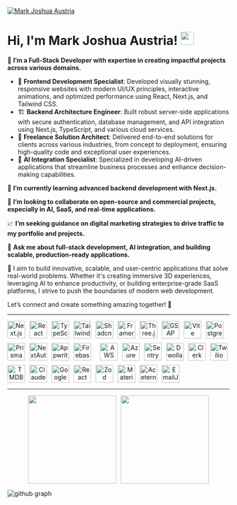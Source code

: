 [![Mark Joshua Austria](https://media.licdn.com/dms/image/v2/D5616AQGkGPzwF5mLDA/profile-displaybackgroundimage-shrink_350_1400/B56ZbIlQQkH0AY-/0/1747121932358?e=1752710400&v=beta&t=LX8ArjSTzOWp1VIyRZEgVz7R-l7qjeaE8I5-qoKVYxM)](https://www.markaustria.com)

# Hi, I'm Mark Joshua Austria! <img src="https://raw.githubusercontent.com/MartinHeinz/MartinHeinz/master/wave.gif" width="30px" height="30px">

💼 **I’m a Full-Stack Developer with expertise in creating impactful projects across various domains.**

- 🎨 **Frontend Development Specialist**: Developed visually stunning, responsive websites with modern UI/UX principles, interactive animations, and optimized performance using React, Next.js, and Tailwind CSS.
- 🏗️ **Backend Architecture Engineer**: Built robust server-side applications with secure authentication, database management, and API integration using Next.js, TypeScript, and various cloud services.
- 🤝 **Freelance Solution Architect**: Delivered end-to-end solutions for clients across various industries, from concept to deployment, ensuring high-quality code and exceptional user experiences.
- 🤖 **AI Integration Specialist**: Specialized in developing AI-driven applications that streamline business processes and enhance decision-making capabilities.

🌱 **I’m currently learning advanced backend development with Next.js.**

👯 **I’m looking to collaborate on open-source and commercial projects, especially in AI, SaaS, and real-time applications.**

📈 **I’m seeking guidance on digital marketing strategies to drive traffic to my portfolio and projects.**

💬 **Ask me about full-stack development, AI integration, and building scalable, production-ready applications.**

🔭 I aim to build innovative, scalable, and user-centric applications that solve real-world problems. Whether it's creating immersive 3D experiences, leveraging AI to enhance productivity, or building enterprise-grade SaaS platforms, I strive to push the boundaries of modern web development.

Let’s connect and create something amazing together! 🚀

<!-- 
---

## Highlights of My Work

### **AI-Powered Applications**

- **PrepWise**: AI-powered mock interview platform with voice interaction and real-time feedback.
- **Inspector**: AI-driven food safety inspection system with automated report generation.
- **Appraisal System**: AI-powered employee performance evaluation platform with dynamic forms and role-based access control.

### **SaaS & Enterprise Solutions**

- **StoreIt**: Cloud storage solution inspired by Google Drive with passwordless authentication and real-time file management.
- **Horizon**: Full-stack banking platform with real-time transactions and Plaid integration.
- **LiveDocs**: Real-time collaborative document editor with markdown support and live cursors.

### **Immersive Experiences**

- **3D Developer Portfolio**: Interactive portfolio with 3D animations and smooth transitions.
- **Interactive iPhone Pro Website**: Apple-inspired product showcase with 3D models and scroll-triggered animations.
- **Award-Worthy Gaming Website**: Gaming platform with advanced animations and interactive elements.

### **Landing Pages & Portfolios**

- **Modern Developer Portfolio**: Responsive portfolio with dynamic project showcases and case studies.
- **Xora SaaS Landing Page**: High-converting landing page with smooth navigation and reusable components.
- **Brainwave**: AI landing page with parallax effects and Bento Box layouts.
-->

---

<div align="center">
<div style="display: flex; flex-wrap: wrap; align-items: center; gap: 10px;">
<img src="https://markaustria.com/next.svg" alt="Next.js" height="40" />
<img src="https://markaustria.com/re.svg" alt="React" height="40" />
<img src="https://markaustria.com/ts.svg" alt="TypeScript" height="40" />
<img src="https://markaustria.com/tail.svg" alt="Tailwind CSS" height="40" />
<img src="https://markaustria.com/shadcn.png" alt="Shadcn UI" height="40" />
<img src="https://markaustria.com/fm.svg" alt="Framer Motion" height="40" />
<img src="https://markaustria.com/three.svg" alt="Three.js" height="40" />
<img src="https://markaustria.com/gsap.svg" alt="GSAP" height="40" />
<img src="https://markaustria.com/vite.svg" alt="Vite" height="40" />
<img src="https://markaustria.com/postgres.svg" alt="PostgreSQL" height="40" />
<img src="https://markaustria.com/prisma.svg" alt="Prisma" height="40" />
<img src="https://markaustria.com/nauth.png" alt="NextAuth" height="40" />
<img src="https://markaustria.com/appwrite.svg" alt="Appwrite" height="40" />
<img src="https://markaustria.com/firebase.svg" alt="Firebase" height="40" />
<br />
<img src="https://markaustria.com/aws.webp" alt="AWS" height="40" />
<img src="https://markaustria.com/azure.svg" alt="Azure" height="40" />
<img src="https://markaustria.com/sentry.svg" alt="Sentry" height="40" />
<img src="https://markaustria.com/dwolla.webp" alt="Dwolla" height="40" />
<img src="https://markaustria.com/clerk.jpg" alt="Clerk" height="40" />
<img src="https://markaustria.com/twilio.svg" alt="Twilio" height="40" />
<img src="https://markaustria.com/tmdb.jpg" alt="TMDB API" height="40" />
<img src="https://markaustria.com/claude.svg" alt="Claude AI" height="40" />
<img src="https://markaustria.com/gemini.svg" alt="Google Gemini" height="40" />
<img src="https://markaustria.com/hook.png" alt="React Hook Form" height="40" />
<img src="https://markaustria.com/zod.png" alt="Zod" height="40" />
<img src="https://markaustria.com/material.svg" alt="Material UI" height="40" />
<img src="https://markaustria.com/aceternity.png" alt="Aceternity UI" height="40" />
<img src="https://markaustria.com/emailjs.png" alt="EmailJS" height="40" />
</div>
</div>

---
<div align="center" style="display: flex; justify-content: center; gap: 10px; flex-wrap: wrap;">

  <img src="https://github-readme-streak-stats.herokuapp.com/?user=mjaus29&theme=tokyonight" style="height: 200px; object-fit: cover;" />
  
  <img src="https://github-readme-stats.vercel.app/api/top-langs?username=mjaus29&show_icons=true&locale=en&layout=compact&theme=tokyonight" style="height: 200px; object-fit: cover;" />

</div>


![github graph](https://github-readme-activity-graph.vercel.app/graph?username=mjaus29&theme=react-dark)
